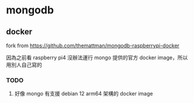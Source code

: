 # mongodb

## docker

fork from https://github.com/themattman/mongodb-raspberrypi-docker

因為之前看 raspberry pi4 沒辦法運行 mongo 提供的官方 docker image，所以用別人自己寫的

### TODO
1. 好像 mongo 有支援 debian 12 arm64 架構的 docker image  
